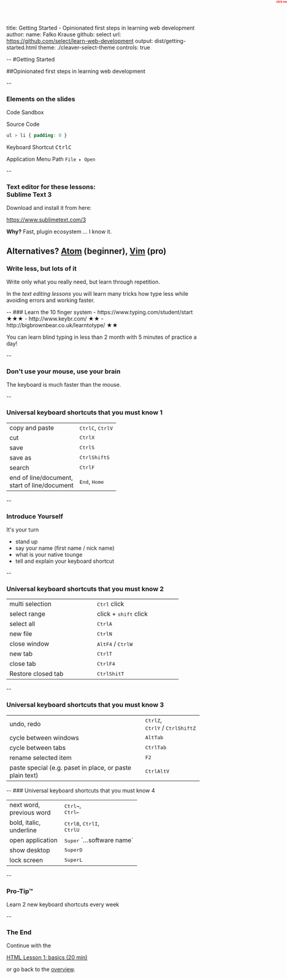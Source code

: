 title: Getting Started - Opinionated first steps in learning web development
author:
  name: Falko Krause
  github: select
  url: https://github.com/select/learn-web-development
output: dist/getting-started.html
theme: ./cleaver-select-theme
controls: true

--
#Getting Started

##Opinionated first steps in learning web development

<!-- use dyslexic plugin -->

--
### Elements on the slides
<script src="js-sandbox.js" type="text/javascript" charset="utf-8"></script>
<div style="position: absolute; top: 19px; right: 0; font-size: 0.6em; background-color: white; border: 2px dashed #eee;" id="dirs-current" hidden>
Sometimes there is an additional <br>hint hidden here.</div>
<span style="font-size: 0.5em; position: absolute; top: 0; right: 0; cursor: pointer; color: red; font-weight: bold;" onclick="document.querySelector('#dirs-current').hidden = !document.querySelector('#dirs-current').hidden;"> click me </span>

Code Sandbox
<div class="editor-wrapper" id="code-example-1">

<div class="editor-container">
<script type="text/plain" class="editor-html" >Hello World!
Try changing this.</script>
</div>
<div class="rendered-html"></div>
<style type="text/css" class="rendered-css">
  .rendered-html table td, .rendered-html table th{
    border: 1px solid;
  }
  </style>
</div>

<script>
(function() {
    sandbox('#code-example-1',{height: 60});
})();
</script>

Source Code
```css
ul > li { padding: 0 }
```
Keyboard Shortcut
<kbd>Ctrl</kbd><kbd>C</kbd>

Application Menu Path
`File ▸ Open`


--
### Text editor for these lessons: <br>Sublime Text 3
Download and install it from here:

https://www.sublimetext.com/3

**Why?** Fast, plugin ecosystem … I know it.

**Alternatives?** [Atom](https://atom.io/) (beginner), [Vim](http://www.vim.org/) (pro)
--
### Write less, but lots of it
Write only what you really need, but learn through repetition.

In the *text editing lessons* you will learn many tricks how type less while avoiding errors and working faster.
<div></div>
--
### Learn the 10 finger system
- https://www.typing.com/student/start ★★★
- http://www.keybr.com/ ★★
- http://bigbrownbear.co.uk/learntotype/ ★★

You can learn blind typing in less than 2 month with 5 minutes of practice a day!

--
### Don't use your mouse, use your brain
The keyboard is much faster than the mouse.

<!-- 
  + Ask audience why the are here, what they want to learn.
  + What you are learning here is supposed to solve your problems faster.
 -->

--
### Universal keyboard shortcuts that you must know 1

<table>
    <tr>
        <td>copy and paste</td><td><kbd>Ctrl</kbd><kbd>C</kbd>, <kbd>Ctrl</kbd><kbd>V</kbd></td>
    </tr><tr>
        <td>cut</td><td><kbd>Ctrl</kbd><kbd>X</kbd></td>
    </tr><tr>
        <td>save</td><td><kbd>Ctrl</kbd><kbd>S</kbd></td>
    </tr><tr>
        <td>save as</td><td><kbd>Ctrl</kbd><kbd>Shift</kbd><kbd>S</kbd></td>
    </tr><tr>
      <td>search</td><td><kbd>Ctrl</kbd><kbd>F</kbd></td>
    </tr><tr>
      <td>end of line/document,<br>start of line/document </td><td><kbd>End</kbd>, <kbd>Home</kbd></td>
    </tr>
</table>

--
### Introduce Yourself
It's your turn
- stand up
- say your name (first name / nick name)
- what is your native tounge
- tell and explain your keyboard shortcut

--
### Universal keyboard shortcuts that you must know 2
<style type="text/css" media="screen">
  .kbdshrt3 td {
    padding-right: 80px;
  }
</style>
<table class="kbdshrt3">
    <tr>
      <td>multi selection </td><td><kbd>Ctrl</kbd> click</td>
    </tr><tr>
      <td>select range</td><td>click + <kbd>shift</kbd> click</td>
    </tr><tr>
      <td>select all</td><td><kbd>Ctrl</kbd><kbd>A</kbd></td>
    </tr><tr>
        <td>new file</td><td><kbd>Ctrl</kbd><kbd>N</kbd></td>
    </tr><tr>
        <td>close window</td><td><kbd>Alt</kbd><kbd>F4</kbd> / <kbd>Ctrl</kbd><kbd>W</kbd></td>
    </tr><tr>
        <td>new tab</td><td><kbd>Ctrl</kbd><kbd>T</kbd></td>
    </tr><tr>
        <td>close tab</td><td><kbd>Ctrl</kbd><kbd>F4</kbd></td>
    </tr><tr>
      <td>Restore closed tab</td><td><kbd>Ctrl</kbd><kbd>Shit</kbd><kbd>T</kbd></td>
    </tr>
</table>


--
### Universal keyboard shortcuts that you must know 3
<style type="text/css" media="screen">
  .kbdshrt2 td {
    padding-right: 10px;
  }
</style>
<table class="kbdshrt2">
    <tr>
      <td>undo, redo</td><td style="white-space: nowrap;"><kbd>Ctrl</kbd><kbd>Z</kbd>, <br><kbd>Ctrl</kbd><kbd>Y</kbd> / <kbd>Ctrl</kbd><kbd>Shift</kbd><kbd>Z</kbd></td>
    </tr><tr>
      <td>cycle between windows</td><td><kbd>Alt</kbd><kbd>Tab</kbd></td>
    </tr><tr>
      <td>cycle between tabs</td><td><kbd>Ctrl</kbd><kbd>Tab</kbd></td>
    </tr><tr>
      <td>rename selected item</td><td><kbd>F2</kbd></td>
    </tr><tr>
      <td>paste special (e.g. paset in place, or paste plain text)</td><td><kbd>Ctrl</kbd><kbd>Alt</kbd><kbd>V</kbd></td>
    </tr>
</table>
--
### Universal keyboard shortcuts that you must know 4
<style type="text/css" media="screen">
  .kbdshrt2 td {
    padding-right: 10px;
  }
</style>
<table class="kbdshrt2">
    <tr>
      <td>next word, <br>previous word</td><td><kbd>Ctrl</kbd><kbd>→</kbd>, <br><kbd>Ctrl</kbd><kbd>←</kbd></td>
    </tr><tr>
      <td>bold, italic, <br>underline</td><td><kbd>Ctrl</kbd><kbd>B</kbd>, <kbd>Ctrl</kbd><kbd>I</kbd>, <br><kbd>Ctrl</kbd><kbd>U</kbd></td>
    </tr><tr>
      <td>open application</td><td><kbd>Super</kbd> `…software name`</td>
    </tr><tr>
      <td>show desktop</td><td><kbd>Super</kbd><kbd>D</kbd></td>
    </tr><tr>
      <td>lock screen</td><td><kbd>Super</kbd><kbd>L</kbd></td>
    </tr>
</table>

--
### Pro-Tip™
Learn 2 new keyboard shortcuts every week

--
### The End
Continue with the 

<a href="html-lesson-1.html">HTML Lesson 1: basics (20 min)</a>

or go back to the <a href="https://github.com/select/learn-web-development">overview</a>.